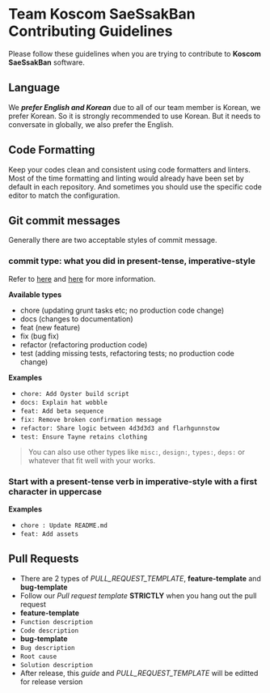 # Team Koscom SaeSsakBan Contributing Guidelines

Please follow these guidelines when you are trying to contribute to **Koscom SaeSsakBan** software.

## Language

We **_prefer English and Korean_** due to all of our team member is Korean, we prefer Korean. So it is strongly recommended to use Korean. But it needs to conversate in globally, we also prefer the English.

## Code Formatting

Keep your codes clean and consistent using code formatters and linters. Most of the time formatting and linting would already have been set by default in each repository. And sometimes you should use the specific code editor to match the configuration.

## Git commit messages

Generally there are two acceptable styles of commit message.

### commit type: what you did in present-tense, imperative-style

Refer to [here](http://karma-runner.github.io/0.10/dev/git-commit-msg.html) and [here](https://seesparkbox.com/foundry/semantic_commit_messages) for more information.

**Available types**

- chore (updating grunt tasks etc; no production code change)
- docs (changes to documentation)
- feat (new feature)
- fix (bug fix)
- refactor (refactoring production code)
- test (adding missing tests, refactoring tests; no production code change)

**Examples**

- `chore: Add Oyster build script`
- `docs: Explain hat wobble`
- `feat: Add beta sequence`
- `fix: Remove broken confirmation message`
- `refactor: Share logic between 4d3d3d3 and flarhgunnstow`
- `test: Ensure Tayne retains clothing`

> You can also use other types like `misc:`, `design:`, `types:`, `deps:` or whatever that fit well with your works.

### Start with a present-tense verb in imperative-style with a first character in uppercase

**Examples**

- `chore : Update README.md`
- `feat: Add assets`

## Pull Requests
- There are 2 types of _PULL_REQUEST_TEMPLATE_, **feature-template** and **bug-template**
- Follow our _Pull request template_ **STRICTLY** when you hang out the pull request
- **feature-template**
- `Function description`
- `Code description`
- **bug-template**
- `Bug description`
- `Root cause`
- `Solution description`
- After release, this _guide_ and _PULL_REQUEST_TEMPLATE_ will be editted for release version
